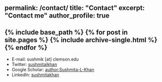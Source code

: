 permalink: /contact/
title: "Contact"
excerpt: "Contact me"
author_profile: true
---

{% include base_path %}
{% for post in site.pages %}
  {% include archive-single.html %}
{% endfor %}
---
* E-mail: sushmik [at] clemson.edu
* Twitter: [sushmitalkhan](http://twitter.com/sushmitalkhan)
* Google Scholar: [author:Sushmita-L-Khan](https://scholar.google.com/citations?user=QAn9xN8AAAAJ&hl=en)
* LinkedIn: [sushmitakhan](https://www.linkedin.com/in/sushmitakhan/)